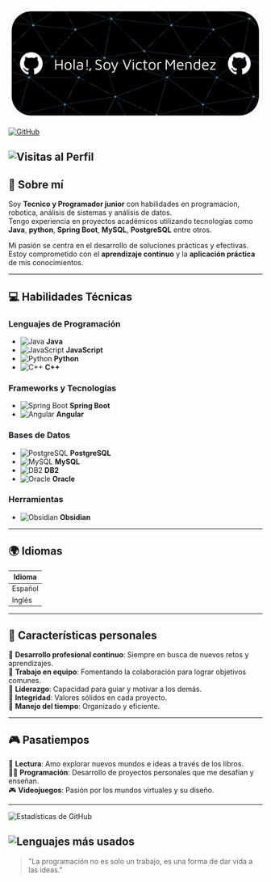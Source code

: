![Header](Banner.png)

[![GitHub](https://img.shields.io/badge/GitHub-Víctor%20Méndez-black?style=flat-square&logo=github)](https://github.com/Calatias7)  

![Visitas al Perfil](https://komarev.com/ghpvc/?username=Calatias7&color=brightgreen&style=flat-square)
---

## 🎯 Sobre mí  
Soy **Tecnico y Programador junior** con habilidades en programacion, robotica, análisis de sistemas y análisis de datos.  
Tengo experiencia en proyectos académicos utilizando tecnologías como **Java**, **python**, **Spring Boot**, **MySQL**, **PostgreSQL** entre otros.  

Mi pasión se centra en el desarrollo de soluciones prácticas y efectivas.  
Estoy comprometido con el **aprendizaje continuo** y la **aplicación práctica** de mis conocimientos.  

---


## 💻 Habilidades Técnicas  

### Lenguajes de Programación  
- ![Java](https://img.icons8.com/color/48/000000/java-coffee-cup-logo--v1.png) **Java**  
- ![JavaScript](https://img.icons8.com/color/48/000000/javascript--v1.png) **JavaScript**  
- ![Python](https://img.icons8.com/color/48/000000/python--v1.png) **Python**  
- ![C++](https://img.icons8.com/color/48/000000/c-plus-plus-logo.png) **C++**  

### Frameworks y Tecnologías  
- ![Spring Boot](https://img.icons8.com/color/48/000000/spring-logo.png) **Spring Boot**  
- ![Angular](https://img.icons8.com/color/48/000000/angularjs.png) **Angular**  

### Bases de Datos  
- ![PostgreSQL](https://img.icons8.com/color/48/000000/postgreesql.png) **PostgreSQL**  
- ![MySQL](https://img.icons8.com/fluency/48/000000/mysql-logo.png) **MySQL**  
- ![DB2](https://img.icons8.com/ios-filled/50/0033A0/ibm.png) **DB2**  
- ![Oracle](https://img.icons8.com/color/48/000000/oracle-logo.png) **Oracle**  

### Herramientas
- ![Obsidian](https://img.icons8.com/color/48/000000/obsidian.png) **Obsidian**  
---

## 🌍 Idiomas  
| Idioma    | 
|-----------|
| Español   |
| Inglés    |

---

## 🌟 Características personales  
🔹 **Desarrollo profesional continuo**: Siempre en busca de nuevos retos y aprendizajes.  
🔹 **Trabajo en equipo**: Fomentando la colaboración para lograr objetivos comunes.  
🔹 **Liderazgo**: Capacidad para guiar y motivar a los demás.  
🔹 **Integridad**: Valores sólidos en cada proyecto.  
🔹 **Manejo del tiempo**: Organizado y eficiente.  

---

## 🎮 Pasatiempos  
🎯 **Lectura**: Amo explorar nuevos mundos e ideas a través de los libros.  
👨‍💻 **Programación**: Desarrollo de proyectos personales que me desafían y enseñan.  
🎮 **Videojuegos**: Pasión por los mundos virtuales y su diseño.  

---

![Estadísticas de GitHub](https://github-readme-stats.vercel.app/api?username=Calatias7&show_icons=true&theme=radical)

![Lenguajes más usados](https://github-readme-stats.vercel.app/api/top-langs/?username=Calatias7&layout=compact&theme=radical)
---


> "La programación no es solo un trabajo, es una forma de dar vida a las ideas."
